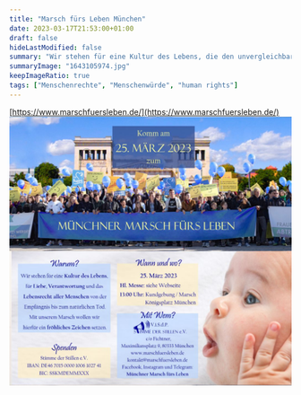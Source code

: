 ```yaml
---
title: "Marsch fürs Leben München"
date: 2023-03-17T21:53:00+01:00
draft: false
hideLastModified: false
summary: "Wir stehen für eine Kultur des Lebens, die den unvergleichbaren und unbedingten Wert des menschlichen Lebens kennt. Wir stehen für das Lebensrecht aller Menschen und erheben unsere Stimme für jene, die das selbst nicht tun können."
summaryImage: "1643105974.jpg"
keepImageRatio: true
tags: ["Menschenrechte", "Menschenwürde", "human rights"]
---
```

[https://www.marschfuersleben.de/](https://www.marschfuersleben.de/)
![Einladung zum Marsch fürs Leben in München am 25. März 2023 um 13 Uhr auf dem Königsplatz in München](MMfL_2023.jpg "Einladung zum Marsch fürs Leben in München am 25. März 2023 um 13 Uhr auf dem Königsplatz")
